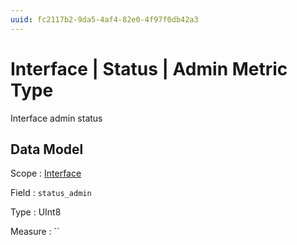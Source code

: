 ```yaml
---
uuid: fc2117b2-9da5-4af4-82e0-4f97f0db42a3
---
```

# Interface | Status | Admin Metric Type

Interface admin status

## Data Model

Scope
: [Interface](../../../scopes/interface.md)

Field
: `status_admin`

Type
: UInt8

Measure
: ``
